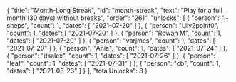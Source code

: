 {
  "title": "Month-Long Streak",
  "id": "month-streak",
  "text": "Play for a full month (30 days) without breaks",
  "order": "261",
  "unlocks": [
    {
      "person": "j-sheps",
      "count": 1,
      "dates": [
        "2021-07-20"
      ]
    },
    {
      "person": "Lily2point0",
      "count": 1,
      "dates": [
        "2021-07-20"
      ]
    },
    {
      "person": "Rowan M",
      "count": 1,
      "dates": [
        "2021-07-20"
      ]
    },
    {
      "person": "varjmes",
      "count": 1,
      "dates": [
        "2021-07-20"
      ]
    },
    {
      "person": "Ania",
      "count": 1,
      "dates": [
        "2021-07-24"
      ]
    },
    {
      "person": "itsalex",
      "count": 1,
      "dates": [
        "2021-07-26"
      ]
    },
    {
      "person": "leaf",
      "count": 1,
      "dates": [
        "2021-07-31"
      ]
    },
    {
      "person": "cb",
      "count": 1,
      "dates": [
        "2021-08-23"
      ]
    }
  ],
  "totalUnlocks": 8
}